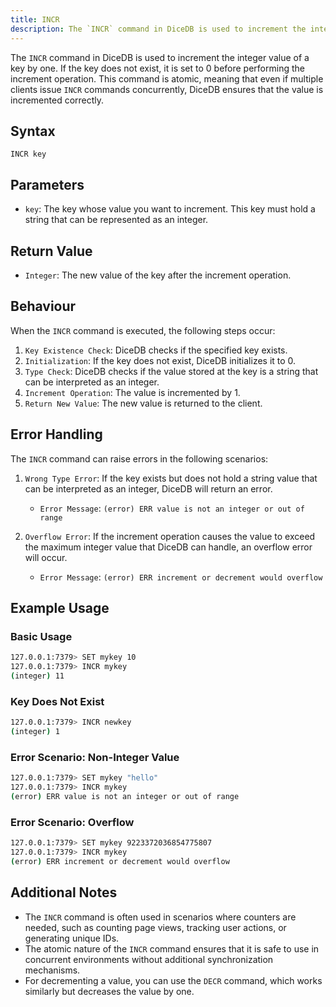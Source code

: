```yaml
---
title: INCR
description: The `INCR` command in DiceDB is used to increment the integer value of a key by one. If the key does not exist, it is set to 0 before performing the increment operation. This command is atomic, meaning that even if multiple clients issue `INCR` commands concurrently, DiceDB ensures that the value is incremented correctly.
---
```


The `INCR` command in DiceDB is used to increment the integer value of a key by one. If the key does not exist, it is set to 0 before performing the increment operation. This command is atomic, meaning that even if multiple clients issue `INCR` commands concurrently, DiceDB ensures that the value is incremented correctly.

## Syntax

```plaintext
INCR key
```

## Parameters

- `key`: The key whose value you want to increment. This key must hold a string that can be represented as an integer.

## Return Value

- `Integer`: The new value of the key after the increment operation.

## Behaviour

When the `INCR` command is executed, the following steps occur:

1. `Key Existence Check`: DiceDB checks if the specified key exists.
2. `Initialization`: If the key does not exist, DiceDB initializes it to 0.
3. `Type Check`: DiceDB checks if the value stored at the key is a string that can be interpreted as an integer.
4. `Increment Operation`: The value is incremented by 1.
5. `Return New Value`: The new value is returned to the client.

## Error Handling

The `INCR` command can raise errors in the following scenarios:

1. `Wrong Type Error`: If the key exists but does not hold a string value that can be interpreted as an integer, DiceDB will return an error.

   - `Error Message`: `(error) ERR value is not an integer or out of range`

2. `Overflow Error`: If the increment operation causes the value to exceed the maximum integer value that DiceDB can handle, an overflow error will occur.

   - `Error Message`: `(error) ERR increment or decrement would overflow`

## Example Usage

### Basic Usage

```bash
127.0.0.1:7379> SET mykey 10
127.0.0.1:7379> INCR mykey
(integer) 11
```

### Key Does Not Exist

```bash
127.0.0.1:7379> INCR newkey
(integer) 1
```

### Error Scenario: Non-Integer Value

```bash
127.0.0.1:7379> SET mykey "hello"
127.0.0.1:7379> INCR mykey
(error) ERR value is not an integer or out of range
```

### Error Scenario: Overflow

```bash
127.0.0.1:7379> SET mykey 9223372036854775807
127.0.0.1:7379> INCR mykey
(error) ERR increment or decrement would overflow
```

## Additional Notes

- The `INCR` command is often used in scenarios where counters are needed, such as counting page views, tracking user actions, or generating unique IDs.
- The atomic nature of the `INCR` command ensures that it is safe to use in concurrent environments without additional synchronization mechanisms.
- For decrementing a value, you can use the `DECR` command, which works similarly but decreases the value by one.
